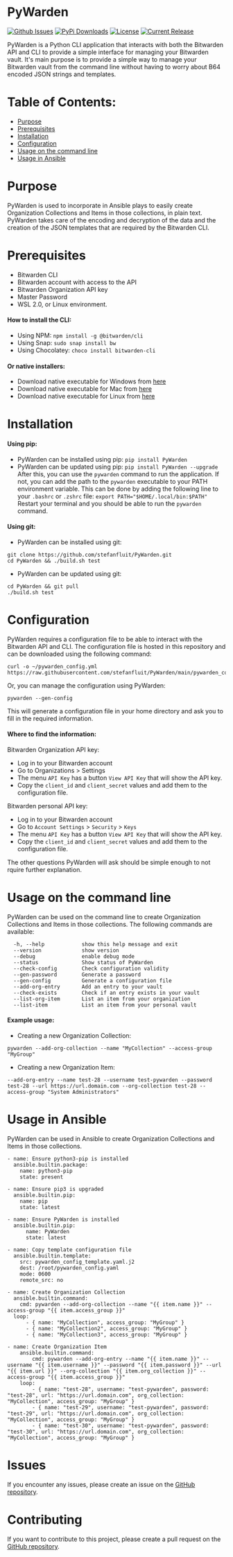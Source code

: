 PyWarden
==============

[![Github Issues](https://img.shields.io/github/issues/stefanfluit/PyWarden?label=Github%20issues%3A)](https://github.com/stefanfluit/PyWarden/issues)
[![PyPi Downloads](https://img.shields.io/pypi/dm/PyWarden?label=PyPi%20downloads%3A)](https://pypi.org/project/PyWarden/)
[![License](https://img.shields.io/github/license/stefanfluit/PyWarden?label=license%3A)](https://www.gnu.org/licenses/gpl-3.0.en.html)
[![Current Release](https://img.shields.io/pypi/v/PyWarden?label=current%20release%3A)](https://pypi.org/project/PyWarden/)

PyWarden is a Python CLI application that interacts with both the Bitwarden API and CLI to provide a simple interface for managing your Bitwarden vault. It's main purpose is to provide a simple way to manage your Bitwarden vault from the command line without having to worry about B64 encoded JSON strings and templates.

Table of Contents:
============
- [Purpose](#Purpose)
- [Prerequisites](#Prerequisites)
- [Installation](#Installation)
- [Configuration](#Configuration)
- [Usage on the command line](#UsageCommandLine)
- [Usage in Ansible](#UsageAnsible)

Purpose
============
PyWarden is used to incorporate in Ansible plays to easily create Organization Collections and Items in those collections, in plain text. PyWarden takes care of the encoding and decryption of the data and the creation of the JSON templates that are required by the Bitwarden CLI.

Prerequisites
============
- Bitwarden CLI
- Bitwarden account with access to the API
- Bitwarden Organization API key
- Master Password
- WSL 2.0, or Linux environment.

#### How to install the CLI:
* Using NPM: `npm install -g @bitwarden/cli`
* Using Snap: `sudo snap install bw`
* Using Chocolatey: `choco install bitwarden-cli`

#### Or native installers:
* Download native executable for Windows from [here](https://vault.bitwarden.com/download/?app=cli&platform=windows)
* Download native executable for Mac from [here](https://vault.bitwarden.com/download/?app=cli&platform=macos)
* Download native executable for Linux from [here](https://vault.bitwarden.com/download/?app=cli&platform=linux)

Installation
============

#### Using pip:
* PyWarden can be installed using pip: `pip install PyWarden`
* PyWarden can be updated using pip: `pip install PyWarden --upgrade`
After this, you can use the `pywarden` command to run the application. 
If not, you can add the path to the `pywarden` executable to your PATH environment variable. 
This can be done by adding the following line to your `.bashrc` or `.zshrc` file: `export PATH="$HOME/.local/bin:$PATH"`
Restart your terminal and you should be able to run the `pywarden` command.

#### Using git:
* PyWarden can be installed using git: 
```
git clone https://github.com/stefanfluit/PyWarden.git
cd PyWarden && ./build.sh test
```
* PyWarden can be updated using git:
```
cd PyWarden && git pull
./build.sh test
```

Configuration
============
PyWarden requires a configuration file to be able to interact with the Bitwarden API and CLI.
The configuration file is hosted in this repository and can be downloaded using the following command:
```
curl -o ~/pywarden_config.yml https://raw.githubusercontent.com/stefanfluit/PyWarden/main/pywarden_config_template.yaml
```
Or, you can manage the configuration using PyWarden:
```
pywarden --gen-config
```
This will generate a configuration file in your home directory and ask you to fill in the required information.

#### Where to find the information:
Bitwarden Organization API key:
* Log in to your Bitwarden account
* Go to Organizations > Settings
* The menu `API Key` has a button `View API Key` that will show the API key.
* Copy the `client_id` and `client_secret` values and add them to the configuration file.

Bitwarden personal API key:
* Log in to your Bitwarden account
* Go to `Account Settings` > `Security` > `Keys`
* The menu `API Key` has a button `View API Key` that will show the API key.
* Copy the `client_id` and `client_secret` values and add them to the configuration file.

The other questions PyWarden will ask should be simple enough to not rquire further explanation.

Usage on the command line
============
PyWarden can be used on the command line to create Organization Collections and Items in those collections.
The following commands are available:
```
  -h, --help            show this help message and exit
  --version             show version
  --debug               enable debug mode
  --status              Show status of PyWarden
  --check-config        Check configuration validity
  --gen-password        Generate a password
  --gen-config          Generate a configuration file
  --add-org-entry       Add an entry to your vault
  --check-exists        Check if an entry exists in your vault
  --list-org-item       List an item from your organization
  --list-item           List an item from your personal vault
```

#### Example usage:
* Creating a new Organization Collection:
```
pywarden --add-org-collection --name "MyCollection" --access-group "MyGroup"
```

* Creating a new Organization Item:
```
--add-org-entry --name test-28 --username test-pywarden --password test-28 --url https://url.domain.com --org-collection test-28 --access-group "System Administrators" 
```

Usage in Ansible
============
PyWarden can be used in Ansible to create Organization Collections and Items in those collections.
```
- name: Ensure python3-pip is installed
  ansible.builtin.package:
    name: python3-pip
    state: present

- name: Ensure pip3 is upgraded
  ansible.builtin.pip:
    name: pip
    state: latest

- name: Ensure PyWarden is installed
  ansible.builtin.pip:
      name: PyWarden
      state: latest

- name: Copy template configuration file
  ansible.builtin.template:
    src: pywarden_config_template.yaml.j2
    dest: /root/pywarden_config.yaml
    mode: 0600
    remote_src: no

- name: Create Organization Collection
  ansible.builtin.command:
    cmd: pywarden --add-org-collection --name "{{ item.name }}" --access-group "{{ item.access_group }}"
  loop:
      - { name: "MyCollection", access_group: "MyGroup" }
      - { name: "MyCollection2", access_group: "MyGroup" }
      - { name: "MyCollection3", access_group: "MyGroup" }

- name: Create Organization Item
    ansible.builtin.command:
        cmd: pywarden --add-org-entry --name "{{ item.name }}" --username "{{ item.username }}" --password "{{ item.password }}" --url "{{ item.url }}" --org-collection "{{ item.org_collection }}" --access-group "{{ item.access_group }}"
    loop:
        - { name: "test-28", username: "test-pywarden", password: "test-28", url: "https://url.domain.com", org_collection: "MyCollection", access_group: "MyGroup" }
        - { name: "test-29", username: "test-pywarden", password: "test-29", url: "https://url.domain.com", org_collection: "MyCollection", access_group: "MyGroup" }
        - { name: "test-30", username: "test-pywarden", password: "test-30", url: "https://url.domain.com", org_collection: "MyCollection", access_group: "MyGroup" }
```

Issues
============
If you encounter any issues, please create an issue on the [GitHub repository](https://github.com/stefanfluit/PyWarden/issues).

Contributing
============
If you want to contribute to this project, please create a pull request on the [GitHub repository](https://github.com/stefanfluit/PyWarden).
